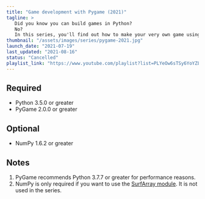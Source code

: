 ```yaml
---
title: "Game development with Pygame (2021)"
tagline: >
   Did you know you can build games in Python?
   No?
   In this series, you'll find out how to make your very own game using the Pygame engine!
thumbnail: "/assets/images/series/pygame-2021.jpg"
launch_date: "2021-07-19"
last_updated: "2021-08-16"
status: "Cancelled"
playlist_link: "https://www.youtube.com/playlist?list=PLYeOw6sTSy6YoYZL4ZiyELHRvQlk5YI-2"
---
```


## Required

* Python 3.5.0 or greater
* PyGame 2.0.0 or greater

## Optional

* NumPy 1.6.2 or greater

## Notes

1. PyGame recommends Python 3.7.7 or greater for performance reasons.
2. NumPy is only required if you want to use the [SurfArray module](https://www.pygame.org/docs/ref/surfarray.html).
   It is not used in the series.
